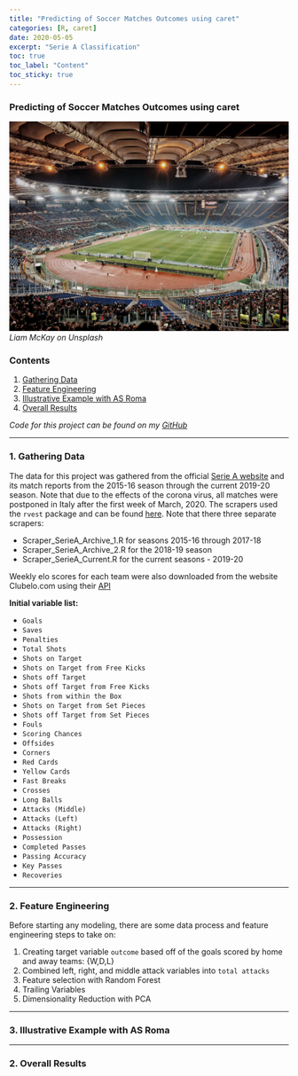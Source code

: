 ```yaml
---
title: "Predicting of Soccer Matches Outcomes using caret"
categories: [R, caret]
date: 2020-05-05
excerpt: "Serie A Classification"
toc: true
toc_label: "Content"
toc_sticky: true
---
```


### Predicting of Soccer Matches Outcomes using caret

![Stadio Olimpico](/assets/images/stadio_olimpico.jpg)
_Liam McKay on Unsplash_



### Contents

1. [Gathering Data](https://rsolter.github.io/r/caret/SerieA_Classification/#1-gathering-data)
2. [Feature Engineering](https://rsolter.github.io/r/caret/SerieA_Classification/#2-feature-engineering)
3. [Illustrative Example with AS Roma](https://rsolter.github.io/r/caret/SerieA_Classification/#3-illustrative-example-with-as-roma)
4. [Overall Results](https://rsolter.github.io/r/caret/SerieA_Classification/#2-overall-results)


_Code for this project can be found on my [GitHub](https://github.com/rsolter/Serie-A-Predictions)_

****

### 1. Gathering Data

The data for this project was gathered from the official [Serie A website](http://www.legaseriea.it/en) and its match reports from the 2015-16 season through the current 2019-20 season. Note that due to the effects of the corona virus, all matches were postponed in Italy after the first week of March, 2020. The scrapers used the `rvest` package and can be found [here](https://github.com/rsolter/Serie-A-Predictions/tree/master/01%20Scrapers). Note that there three separate scrapers:

  - Scraper_SerieA_Archive_1.R for seasons 2015-16 through 2017-18
  - Scraper_SerieA_Archive_2.R for the 2018-19 season
  - Scraper_SerieA_Current.R for the current seasons - 2019-20

Weekly elo scores for each team were also downloaded from the website Clubelo.com using their [API](http://clubelo.com/API)

**Initial variable list:**

  - `Goals`
  - `Saves`
  - `Penalties`
  - `Total Shots`
  - `Shots on Target`
  - `Shots on Target from Free Kicks`
  - `Shots off Target`
  - `Shots off Target from Free Kicks`
  - `Shots from within the Box`
  - `Shots on Target from Set Pieces`
  - `Shots off Target from Set Pieces`
  - `Fouls`
  - `Scoring Chances`
  - `Offsides`
  - `Corners`
  - `Red Cards`
  - `Yellow Cards`
  - `Fast Breaks`
  - `Crosses`
  - `Long Balls`
  - `Attacks (Middle)`
  - `Attacks (Left)`
  - `Attacks (Right)`
  - `Possession`
  - `Completed Passes`
  - `Passing Accuracy`
  - `Key Passes`
  - `Recoveries`

****

### 2. Feature Engineering

Before starting any modeling, there are some data process and feature engineering steps to take on:

1. Creating target variable `outcome` based off of the goals scored by home and away teams: {W,D,L}
2. Combined left, right, and middle attack variables into `total attacks`
3. Feature selection with Random Forest
4. Trailing Variables
5. Dimensionality Reduction with PCA

****

### 3. Illustrative Example with AS Roma


****

### 2. Overall Results

